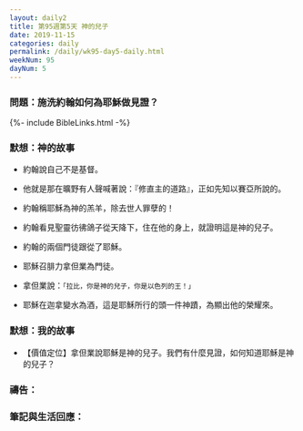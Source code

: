 ```yaml
---
layout: daily2
title: 第95週第5天 神的兒子
date: 2019-11-15
categories: daily
permalink: /daily/wk95-day5-daily.html
weekNum: 95
dayNum: 5
---
```


### 問題：施洗約翰如何為耶穌做見證？

{%- include BibleLinks.html -%}

### 默想：神的故事
+ 約翰說自己不是基督。

+ 他就是那在曠野有人聲喊著說：『修直主的道路』，正如先知以賽亞所說的。

+ 約翰稱耶穌為神的羔羊，除去世人罪孽的！

+ 約翰看見聖靈彷彿鴿子從天降下，住在他的身上，就證明這是神的兒子。

+ 約翰的兩個門徒跟從了耶穌。

+ 耶穌召腓力拿但業為門徒。

+ 拿但業說：`「拉比，你是神的兒子，你是以色列的王！」`

+ 耶穌在迦拿變水為酒，這是耶穌所行的頭一件神蹟，為顯出他的榮耀來。


### 默想：我的故事
+ 【價值定位】拿但業說耶穌是神的兒子。我們有什麼見證，如何知道耶穌是神的兒子？


### 禱告：

### 筆記與生活回應：

